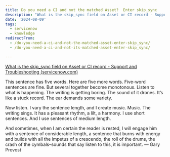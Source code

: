```yaml
---
title: Do you need a CI and not the matched Asset?  Enter skip_sync
description: "What is the skip_sync field on Asset or CI record - Support and Troubleshooting (servicenow.com)\r\n\r\n\r\n\r\nThis sentence has five words. Here are five more word..."
date: '2024-08-09'
tags:
  - servicenow
  - knowledge
redirectFrom:
  - /do-you-need-a-ci-and-not-the-matched-asset-enter-skip_sync/
  - /do-you-need-a-ci-and-not-its-matched-asset-enter-skip_sync/

---
```


<!--StartFragment-->

[What is the skip_sync field on Asset or CI record - Support and Troubleshooting (servicenow.com)](https://support.servicenow.com/kb?id=kb_article_view&sysparm_article=KB0743665)

<!--EndFragment-->

This sentence has five words. Here are five more words. Five-word sentences are fine. But several together become monotonous. Listen to what is happening. The writing is getting boring. The sound of it drones. It’s like a stuck record. The ear demands some variety.

Now listen. I vary the sentence length, and I create music. Music. The writing sings. It has a pleasant rhythm, a lilt, a harmony. I use short sentences. And I use sentences of medium length.

And sometimes, when I am certain the reader is rested, I will engage him with a sentence of considerable length, a sentence that burns with energy and builds with all the impetus of a crescendo, the roll of the drums, the crash of the cymbals–sounds that say listen to this, it is important. — Gary Provost